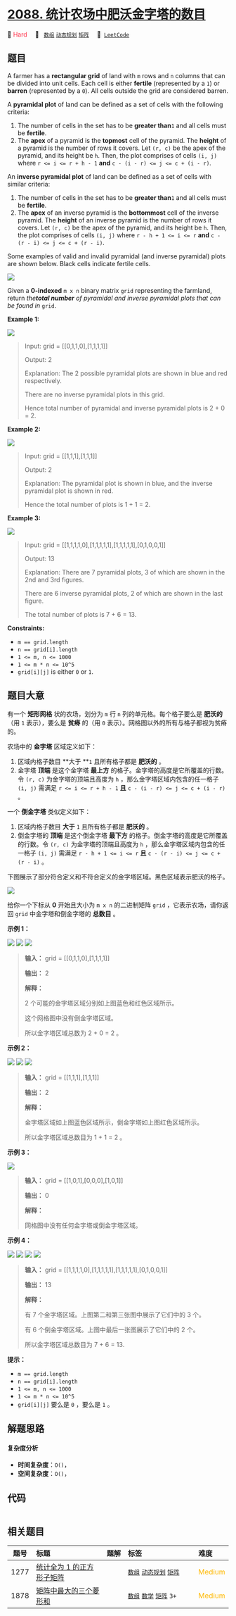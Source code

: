 # [2088. 统计农场中肥沃金字塔的数目](https://leetcode.com/problems/count-fertile-pyramids-in-a-land)

🔴 <font color=#ff334b>Hard</font>&emsp; 🔖&ensp; [`数组`](/leetcode/outline/tag/array.md) [`动态规划`](/leetcode/outline/tag/dynamic-programming.md) [`矩阵`](/leetcode/outline/tag/matrix.md)&emsp; 🔗&ensp;[`LeetCode`](https://leetcode.com/problems/count-fertile-pyramids-in-a-land)


## 题目

A farmer has a **rectangular grid** of land with `m` rows and `n` columns that
can be divided into unit cells. Each cell is either **fertile** (represented
by a `1`) or **barren** (represented by a `0`). All cells outside the grid are
considered barren.

A **pyramidal plot** of land can be defined as a set of cells with the
following criteria:

  1. The number of cells in the set has to be **greater than**`1` and all cells must be **fertile**.
  2. The **apex** of a pyramid is the **topmost** cell of the pyramid. The **height** of a pyramid is the number of rows it covers. Let `(r, c)` be the apex of the pyramid, and its height be `h`. Then, the plot comprises of cells `(i, j)` where `r <= i <= r + h - 1` **and** `c - (i - r) <= j <= c + (i - r)`.

An **inverse pyramidal plot** of land can be defined as a set of cells with
similar criteria:

  1. The number of cells in the set has to be **greater than**`1` and all cells must be **fertile**.
  2. The **apex** of an inverse pyramid is the **bottommost** cell of the inverse pyramid. The **height** of an inverse pyramid is the number of rows it covers. Let `(r, c)` be the apex of the pyramid, and its height be `h`. Then, the plot comprises of cells `(i, j)` where `r - h + 1 <= i <= r` **and** `c - (r - i) <= j <= c + (r - i)`.

Some examples of valid and invalid pyramidal (and inverse pyramidal) plots are
shown below. Black cells indicate fertile cells.

![](https://assets.leetcode.com/uploads/2021/11/08/image.png)

Given a **0-indexed** `m x n` binary matrix `grid` representing the farmland,
return _the**total number** of pyramidal and inverse pyramidal plots that can
be found in_ `grid`.



**Example 1:**

![](https://assets.leetcode.com/uploads/2021/12/22/1.JPG)

> Input: grid = [[0,1,1,0],[1,1,1,1]]
> 
> Output: 2
> 
> Explanation: The 2 possible pyramidal plots are shown in blue and red respectively.
> 
> There are no inverse pyramidal plots in this grid. 
> 
> Hence total number of pyramidal and inverse pyramidal plots is 2 + 0 = 2.

**Example 2:**

![](https://assets.leetcode.com/uploads/2021/12/22/2.JPG)

> Input: grid = [[1,1,1],[1,1,1]]
> 
> Output: 2
> 
> Explanation: The pyramidal plot is shown in blue, and the inverse pyramidal plot is shown in red. 
> 
> Hence the total number of plots is 1 + 1 = 2.

**Example 3:**

![](https://assets.leetcode.com/uploads/2021/12/22/3.JPG)

> Input: grid = [[1,1,1,1,0],[1,1,1,1,1],[1,1,1,1,1],[0,1,0,0,1]]
> 
> Output: 13
> 
> Explanation: There are 7 pyramidal plots, 3 of which are shown in the 2nd and 3rd figures.
> 
> There are 6 inverse pyramidal plots, 2 of which are shown in the last figure.
> 
> The total number of plots is 7 + 6 = 13.

**Constraints:**

  * `m == grid.length`
  * `n == grid[i].length`
  * `1 <= m, n <= 1000`
  * `1 <= m * n <= 10^5`
  * `grid[i][j]` is either `0` or `1`.


## 题目大意

有一个 **矩形网格**  状的农场，划分为 `m` 行 `n` 列的单元格。每个格子要么是 **肥沃的**  （用 `1` 表示），要么是 **贫瘠**
的（用 `0` 表示）。网格图以外的所有与格子都视为贫瘠的。

农场中的 **金字塔**  区域定义如下：

  1. 区域内格子数目 **大于  **`1` 且所有格子都是 **肥沃的**  。
  2. 金字塔 **顶端**  是这个金字塔 **最上方**  的格子。金字塔的高度是它所覆盖的行数。令 `(r, c)` 为金字塔的顶端且高度为 `h` ，那么金字塔区域内包含的任一格子 `(i, j)` 需满足 `r <= i <= r + h - 1` **且**  `c - (i - r) <= j <= c + (i - r)` 。

一个 **倒金字塔**  类似定义如下：

  1. 区域内格子数目 **大于**  `1` 且所有格子都是 **肥沃的**  。
  2. 倒金字塔的 **顶端**  是这个倒金字塔 **最下方**  的格子。倒金字塔的高度是它所覆盖的行数。令 `(r, c)` 为金字塔的顶端且高度为 `h` ，那么金字塔区域内包含的任一格子 `(i, j)` 需满足 `r - h + 1 <= i <= r` **且** `c - (r - i) <= j <= c + (r - i)` 。

下图展示了部分符合定义和不符合定义的金字塔区域。黑色区域表示肥沃的格子。

![](https://assets.leetcode.com/uploads/2021/11/08/image.png)

给你一个下标从 **0**  开始且大小为 `m x n` 的二进制矩阵 `grid` ，它表示农场，请你返回 `grid` 中金字塔和倒金字塔的
**总数目**  。



**示例 1：**

![](https://assets.leetcode.com/uploads/2021/10/23/eg11.png)
![](https://assets.leetcode.com/uploads/2021/10/23/exa12.png)
![](https://assets.leetcode.com/uploads/2021/10/23/exa13.png)

> 
> 
> 
> 
> 
> **输入：** grid = [[0,1,1,0],[1,1,1,1]]
> 
> **输出：** 2
> 
> **解释：**
> 
> 2 个可能的金字塔区域分别如上图蓝色和红色区域所示。
> 
> 这个网格图中没有倒金字塔区域。
> 
> 所以金字塔区域总数为 2 + 0 = 2 。
> 
> 

**示例 2：**

![](https://assets.leetcode.com/uploads/2021/10/23/eg21.png)
![](https://assets.leetcode.com/uploads/2021/10/23/exa22.png)
![](https://assets.leetcode.com/uploads/2021/10/23/exa23.png)

> 
> 
> 
> 
> 
> **输入：** grid = [[1,1,1],[1,1,1]]
> 
> **输出：** 2
> 
> **解释：**
> 
> 金字塔区域如上图蓝色区域所示，倒金字塔如上图红色区域所示。
> 
> 所以金字塔区域总数目为 1 + 1 = 2 。
> 
> 

**示例 3：**

![](https://assets.leetcode.com/uploads/2021/10/23/eg3.png)

> 
> 
> 
> 
> 
> **输入：** grid = [[1,0,1],[0,0,0],[1,0,1]]
> 
> **输出：** 0
> 
> **解释：**
> 
> 网格图中没有任何金字塔或倒金字塔区域。
> 
> 

**示例 4：**

![](https://assets.leetcode.com/uploads/2021/10/23/eg41.png)
![](https://assets.leetcode.com/uploads/2021/10/23/eg42.png)
![](https://assets.leetcode.com/uploads/2021/10/23/eg43.png)
![](https://assets.leetcode.com/uploads/2021/10/23/eg44.png)

> 
> 
> 
> 
> 
> **输入：** grid = [[1,1,1,1,0],[1,1,1,1,1],[1,1,1,1,1],[0,1,0,0,1]]
> 
> **输出：** 13
> 
> **解释：**
> 
> 有 7 个金字塔区域。上图第二和第三张图中展示了它们中的 3 个。
> 
> 有 6 个倒金字塔区域。上图中最后一张图展示了它们中的 2 个。
> 
> 所以金字塔区域总数目为 7 + 6 = 13.
> 
> 



**提示：**

  * `m == grid.length`
  * `n == grid[i].length`
  * `1 <= m, n <= 1000`
  * `1 <= m * n <= 10^5`
  * `grid[i][j]` 要么是 `0` ，要么是 `1` 。


## 解题思路

#### 复杂度分析

- **时间复杂度**：`O()`，
- **空间复杂度**：`O()`，

## 代码

```javascript

```

## 相关题目

<!-- prettier-ignore -->
| 题号 | 标题 | 题解 | 标签 | 难度 |
| :------: | :------ | :------: | :------ | :------ |
| 1277 | [统计全为 1 的正方形子矩阵](https://leetcode.com/problems/count-square-submatrices-with-all-ones) |  |  [`数组`](/leetcode/outline/tag/array.md) [`动态规划`](/leetcode/outline/tag/dynamic-programming.md) [`矩阵`](/leetcode/outline/tag/matrix.md) | <font color=#ffb800>Medium</font> |
| 1878 | [矩阵中最大的三个菱形和](https://leetcode.com/problems/get-biggest-three-rhombus-sums-in-a-grid) |  |  [`数组`](/leetcode/outline/tag/array.md) [`数学`](/leetcode/outline/tag/math.md) [`矩阵`](/leetcode/outline/tag/matrix.md) `3+` | <font color=#ffb800>Medium</font> |

<style>
.blue {
    background-color: #096dd9;
    padding: 0.25rem 0.5rem;
    margin: 0;
    font-size: 0.85em;
    border-radius: 3px;
    color: white;
    font-weight: 500;
}
table th:first-of-type { width: 10%; }
table th:nth-of-type(2) { width: 35%; }
table th:nth-of-type(3) { width: 10%; }
table th:nth-of-type(4) { width: 35%; }
table th:nth-of-type(5) { width: 10%; }
</style>

